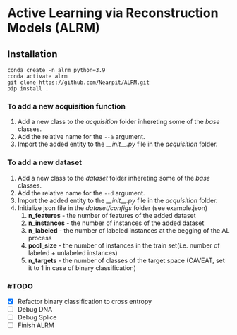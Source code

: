 # Active Learning via Reconstruction Models (ALRM)
## Installation

```
conda create -n alrm python=3.9
conda activate alrm  
git clone https://github.com/Nearpit/ALRM.git
pip install .
```



### To add a new acquisition function

1. Add a new class to the _acquisition_ folder inhereting some of the _base_ classes.
2. Add the relative name for the `--a` argument.
3. Import the added entity to the _\_\_init\_\_.py_ file in the _acquisition_ folder.

### To add a new dataset

1. Add a new class to the _dataset_ folder inhereting some of the _base_ classes.
2. Add the relative name for the `--d` argument.
3. Import the added entity to the _\_\_init\_\_.py_ file in the _acquisition_ folder.
4. Initialize json file in the _dataset/configs_ folder (see example.json)
   1. __n_features__ - the number of features of the added dataset
   2. __n_instances__ - the number of instances of the added dataset
   3. __n_labeled__ - the number of labeled instances at the begging of the AL process
   4. __pool_size__ - the number of instances in the train set(i.e. number of labeled  + unlabeled instances)
   5. __n_targets__ - the number of classes of the target space (CAVEAT, set it to 1 in case of binary classification)


### \#TODO
- [x] Refactor binary classification to cross entropy
- [ ] Debug DNA
- [ ] Debug Splice
- [ ] Finish ALRM 
